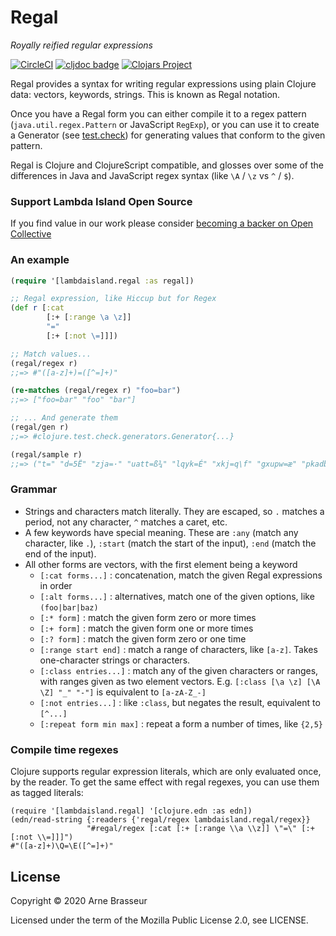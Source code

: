 # Regal

_Royally reified regular expressions_

<!-- badges -->
[![CircleCI](https://circleci.com/gh/lambdaisland/regal.svg?style=svg)](https://circleci.com/gh/lambdaisland/regal) [![cljdoc badge](https://cljdoc.org/badge/lambdaisland/regal)](https://cljdoc.org/d/lambdaisland/regal) [![Clojars Project](https://img.shields.io/clojars/v/lambdaisland/regal.svg)](https://clojars.org/lambdaisland/regal)
<!-- /badges -->

Regal provides a syntax for writing regular expressions using plain Clojure
data: vectors, keywords, strings. This is known as Regal notation.

Once you have a Regal form you can either compile it to a regex pattern
(`java.util.regex.Pattern` or JavaScript `RegExp`), or you can use it to create
a Generator (see [test.check](https://github.com/clojure/test.check)) for
generating values that conform to the given pattern.

Regal is Clojure and ClojureScript compatible, and glosses over some of the
differences in Java and JavaScript regex syntax (like `\A` / `\z` vs `^` / `$`).

### Support Lambda Island Open Source

If you find value in our work please consider [becoming a backer on Open Collective](http://opencollective.com/lambda-island#section-contribute)

### An example

``` clojure
(require '[lambdaisland.regal :as regal])

;; Regal expression, like Hiccup but for Regex
(def r [:cat
        [:+ [:range \a \z]]
        "="
        [:+ [:not \=]]])

;; Match values...
(regal/regex r)
;;=> #"([a-z]+)=([^=]+)"

(re-matches (regal/regex r) "foo=bar")
;;=> ["foo=bar" "foo" "bar"]

;; ... And generate them
(regal/gen r)
;;=> #clojure.test.check.generators.Generator{...}

(regal/sample r)
;;=> ("t=" "d=5Ë" "zja=·" "uatt=ß¾" "lqyk=É" "xkj=q\f" "gxupw=æ" "pkadbgmc=¯²" "f=ÃJ" "d=ç")
```

### Grammar

- Strings and characters match literally. They are escaped, so `.` matches a
  period, not any character, `^` matches a caret, etc.
- A few keywords have special meaning. These are `:any` (match any character,
  like `.`), `:start` (match the start of the input), `:end` (match the end of
  the input).
- All other forms are vectors, with the first element being a keyword
  - `[:cat forms...]` : concatenation, match the given Regal expressions in order
  - `[:alt forms...]` : alternatives, match one of the given options, like `(foo|bar|baz)`
  - `[:* form]` : match the given form zero or more times
  - `[:+ form]` : match the given form one or more times
  - `[:? form]` : match the given form zero or one time
  - `[:range start end]` : match a range of characters, like `[a-z]`. Takes one-character strings or characters.
  - `[:class entries...]` : match any of the given characters or ranges, with ranges given as two element vectors. E.g. `[:class [\a \z] [\A \Z] "_" "-"]` is equivalent to `[a-zA-Z_-]`
  - `[:not entries...]` : like `:class`, but negates the result, equivalent to `[^...]`
  - `[:repeat form min max]` : repeat a form a number of times, like `{2,5}`
  
### Compile time regexes

Clojure supports regular expression literals, which are only evaluated once, by the reader. To get the same effect with regal regexes, you can use them as tagged literals:

```
(require '[lambdaisland.regal] '[clojure.edn :as edn])
(edn/read-string {:readers {'regal/regex lambdaisland.regal/regex}}
                 "#regal/regex [:cat [:+ [:range \\a \\z]] \"=\" [:+ [:not \\=]]]")
#"([a-z]+)\Q=\E([^=]+)"
```

## License

Copyright &copy; 2020 Arne Brasseur

Licensed under the term of the Mozilla Public License 2.0, see LICENSE.
